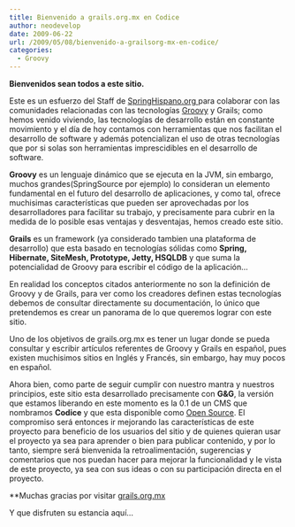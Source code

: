 ```yaml
---
title: Bienvenido a grails.org.mx en Codice
author: neodevelop
date: 2009-06-22
url: /2009/05/08/bienvenido-a-grailsorg-mx-en-codice/
categories:
  - Groovy
---
```

**Bienvenidos sean todos a este sitio.**

Este es un esfuerzo del Staff de [SpringHispano.org ][1]para colaborar con las comunidades relacionadas con las tecnolog&iacute;as [Groovy][2] y Grails; como hemos venido viviendo, las tecnolog&iacute;as de desarrollo est&aacute;n en constante movimiento y el d&iacute;a de hoy contamos con herramientas que nos facilitan el desarrollo de software y adem&aacute;s potencializan el uso de otras tecnolog&iacute;as que por si solas son herramientas imprescidibles en el desarrollo de software.

**Groovy** es un lenguaje din&aacute;mico que se ejecuta en la JVM, sin embargo, muchos grandes(SpringSource por ejemplo) lo consideran un elemento fundamental en el futuro del desarrollo de aplicaciones, y como tal, ofrece muchisimas caracter&iacute;sticas que pueden ser aprovechadas por los desarrolladores para facilitar su trabajo, y precisamente para cubrir en la medida de lo posible esas ventajas y desventajas, hemos creado este sitio.

**Grails** es un framework (ya considerado tambien una plataforma de desarrollo) que esta basado en tecnolog&iacute;as s&oacute;lidas como **Spring, Hibernate, SiteMesh, Prototype, Jetty, HSQLDB** y que suma la potencialidad de Groovy para escribir el c&oacute;digo de la aplicaci&oacute;n&#8230;

En realidad los conceptos citados anteriormente no son la definici&oacute;n de Groovy y de Grails, para ver como los creadores definen estas tecnolog&iacute;as debemos de consultar directamente su documentaci&oacute;n, lo &uacute;nico que pretendemos es crear un panorama de lo que queremos lograr con este sitio.

Uno de los objetivos de grails.org.mx es tener un lugar donde se pueda consultar y escribir art&iacute;culos referentes de Groovy y Grails en espa&ntilde;ol, pues existen muchisimos sitios en Ingl&eacute;s y Franc&eacute;s, sin embargo, hay muy pocos en espa&ntilde;ol.

Ahora bien, como parte de seguir cumplir con nuestro mantra y nuestros principios, este sitio esta desarrollado precisamente con **G&G**, la versi&oacute;n que estamos liberando en este momento es la 0.1 de un CMS que nombramos **Codice** y que esta disponible como <span style='text-decoration: underline;'>Open Source</span>. El compromiso ser&aacute; entonces ir mejorando las caracter&iacute;sticas de este proyecto para beneficio de los usuarios del sitio y de quienes quieran usar el proyecto ya sea para aprender o bien para publicar contenido, y por lo tanto, siempre ser&aacute; bienvenida la retroalimentaci&oacute;n, sugerencias y comentarios que nos puedan hacer para mejorar la funcionalidad y le vista de este proyecto, ya sea con sus ideas o con su participaci&oacute;n directa en el proyecto.

**Muchas gracias por visitar <span style='text-decoration: underline;'>grails.org.mx</span></p> 

Y que disfruten su estancia aqu&iacute;&#8230;</strong>

 [1]: http://SpringHispano.org
 [2]: http://groovy.codehaus.org